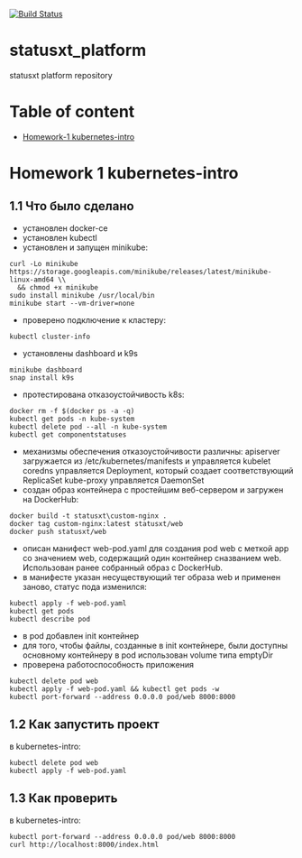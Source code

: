 [![Build Status](https://travis-ci.com/otus-kuber-2019-06/statusxt_platform.svg?branch=master)](https://travis-ci.com/otus-kuber-2019-06/statusxt_platform)

# statusxt_platform
statusxt platform repository

# Table of content
- [Homework-1 kubernetes-intro](#homework-1-kubernetes-intro)


# Homework 1 kubernetes-intro
## 1.1 Что было сделано
- установлен docker-ce
- установлен kubectl
- установлен и запущен minikube:
```
curl -Lo minikube https://storage.googleapis.com/minikube/releases/latest/minikube-linux-amd64 \\
  && chmod +x minikube
sudo install minikube /usr/local/bin
minikube start --vm-driver=none
```
- проверено подключение к кластеру:
```
kubectl cluster-info
```
- установлены dashboard и k9s
```
minikube dashboard
snap install k9s
```
- протестирована отказоустойчивость k8s:
```
docker rm -f $(docker ps -a -q)
kubectl get pods -n kube-system
kubectl delete pod --all -n kube-system
kubectl get componentstatuses
```
- механизмы обеспечения отказоустойчивости различны:
apiserver загружается из /etc/kubernetes/manifests и управляется kubelet
coredns управляется Deployment, который создает соответствующий ReplicaSet
kube-proxy управляется DaemonSet
- создан образ контейнера с простейшим веб-сервером и загружен на DockerHub:
```
docker build -t statusxt\custom-nginx .
docker tag custom-nginx:latest statusxt/web
docker push statusxt/web
```
- описан манифест web-pod.yaml для создания pod web c меткой app со значением web, содержащий один контейнер сназванием web. Использован ранее собранный образ с DockerHub.
- в манифесте указан несуществующий тег образа web и применен заново, статус пода изменился:
```
kubectl apply -f web-pod.yaml
kubectl get pods
kubectl describe pod
```
- в pod добавлен init контейнер
- для того, чтобы файлы, созданные в init контейнере, были доступны основному контейнеру в pod использован volume типа emptyDir
- проверена работоспособность приложения
```
kubectl delete pod web
kubectl apply -f web-pod.yaml && kubectl get pods -w
kubectl port-forward --address 0.0.0.0 pod/web 8000:8000
```

## 1.2 Как запустить проект
в kubernetes-intro:
```
kubectl delete pod web
kubectl apply -f web-pod.yaml
```

## 1.3 Как проверить
в kubernetes-intro:
```
kubectl port-forward --address 0.0.0.0 pod/web 8000:8000
curl http://localhost:8000/index.html
```

